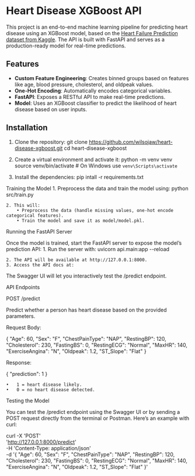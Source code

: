 # Heart Disease XGBoost API

This project is an end-to-end machine learning pipeline for predicting heart disease using an XGBoost model, based on the [Heart Failure Prediction dataset from Kaggle](https://www.kaggle.com/datasets/fedesoriano/heart-failure-prediction). The API is built with FastAPI and serves as a production-ready model for real-time predictions.

## Features

- **Custom Feature Engineering**: Creates binned groups based on features like age, blood pressure, cholesterol, and oldpeak values.
- **One-Hot Encoding**: Automatically encodes categorical variables.
- **FastAPI**: Exposes a RESTful API to make real-time predictions.
- **Model**: Uses an XGBoost classifier to predict the likelihood of heart disease based on user inputs.

## Installation

1. Clone the repository:
   git clone https://github.com/wilsojaw/heart-disease-xgboost.git
   cd heart-disease-xgboost
2. Create a virtual environment and activate it:
   python -m venv venv
   source venv/bin/activate  # On Windows use `venv\Scripts\activate`

3. Install the dependencies:
	pip intall -r requirements.txt

Training the Model
	1. Preprocess the data and train the model using:
 	python src/train.py

	2. This will:
		• Preprocess the data (handle missing values, one-hot encode categorical features).
		• Train the model and save it as model/model.pkl.

Running the FastAPI Server

Once the model is trained, start the FastAPI server to expose the model’s prediction API:
	1.	Run the server with:
 		uvicorn api.main:app --reload

	2. The API will be available at http://127.0.0.1:8000.
	3. Access the API docs at:

 The Swagger UI will let you interactively test the /predict endpoint.

API Endpoints

POST /predict

Predict whether a person has heart disease based on the provided parameters.

Request Body:

{
  "Age": 60,
  "Sex": "F",
  "ChestPainType": "NAP",
  "RestingBP": 120,
  "Cholesterol": 230,
  "FastingBS": 0,
  "RestingECG": "Normal",
  "MaxHR": 140,
  "ExerciseAngina": "N",
  "Oldpeak": 1.2,
  "ST_Slope": "Flat"
}

Response:

{
  "prediction": 1
}

	•	1 = heart disease likely.
	•	0 = no heart disease detected.

Testing the Model

You can test the /predict endpoint using the Swagger UI or by sending a POST request directly from the terminal or Postman. Here’s an example with curl:

curl -X 'POST' \
  'http://127.0.0.1:8000/predict' \
  -H 'Content-Type: application/json' \
  -d '{
  "Age": 60,
  "Sex": "F",
  "ChestPainType": "NAP",
  "RestingBP": 120,
  "Cholesterol": 230,
  "FastingBS": 0,
  "RestingECG": "Normal",
  "MaxHR": 140,
  "ExerciseAngina": "N",
  "Oldpeak": 1.2,
  "ST_Slope": "Flat"
}'

